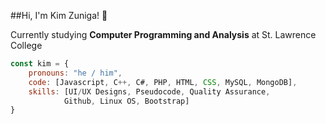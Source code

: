 ##Hi, I'm Kim Zuniga! :wave:

<p>Currently studying <b>Computer Programming and Analysis</b> at St. Lawrence College</p>


```javascript
const kim = {
    pronouns: "he / him",
    code: [Javascript, C++, C#, PHP, HTML, CSS, MySQL, MongoDB],
    skills: [UI/UX Designs, Pseudocode, Quality Assurance,
            Github, Linux OS, Bootstrap]
}
```

<!--
**kimelizuniga/kimelizuniga** is a ✨ _special_ ✨ repository because its `README.md` (this file) appears on your GitHub profile.

Here are some ideas to get you started:

- 🔭 I’m currently working on ...
- 🌱 I’m currently learning ...
- 👯 I’m looking to collaborate on ...
- 🤔 I’m looking for help with ...
- 💬 Ask me about ...
- 📫 How to reach me: ...
- 😄 Pronouns: ...
- ⚡ Fun fact: ...
-->
